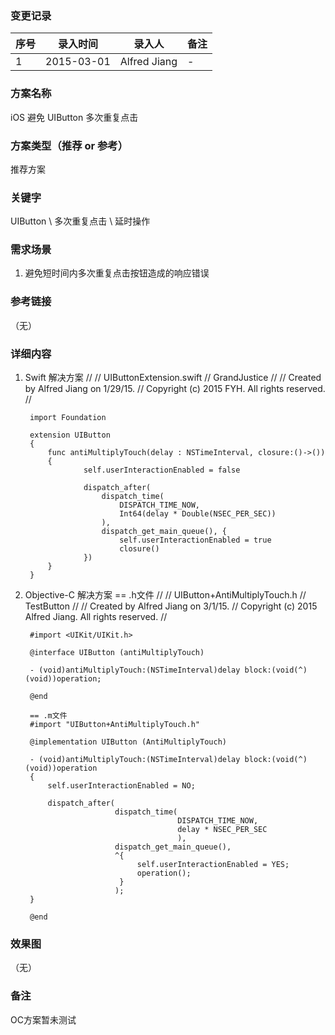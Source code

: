 ### 变更记录
| 序号 | 录入时间 | 录入人 | 备注 |
| -- | -- | -- | -- |
| 1 | 2015-03-01 | Alfred Jiang | - |

### 方案名称
iOS 避免 UIButton 多次重复点击

### 方案类型（推荐 or 参考）
推荐方案

### 关键字
UIButton \ 多次重复点击 \ 延时操作

### 需求场景
1. 避免短时间内多次重复点击按钮造成的响应错误

### 参考链接
（无）

### 详细内容
1. Swift 解决方案
        //
        //  UIButtonExtension.swift
        //  GrandJustice
        //
        //  Created by Alfred Jiang on 1/29/15.
        //  Copyright (c) 2015 FYH. All rights reserved.
        //

        import Foundation

        extension UIButton
        {
            func antiMultiplyTouch(delay : NSTimeInterval, closure:()->())
            {
                    self.userInteractionEnabled = false

                    dispatch_after(
                        dispatch_time(
                            DISPATCH_TIME_NOW,
                            Int64(delay * Double(NSEC_PER_SEC))
                        ),
                        dispatch_get_main_queue(), {
                            self.userInteractionEnabled = true
                            closure()
                    })
            }
        }

2. Objective-C 解决方案
        == .h文件
        //
        //  UIButton+AntiMultiplyTouch.h
        //  TestButton
        //
        //  Created by Alfred Jiang on 3/1/15.
        //  Copyright (c) 2015 Alfred Jiang. All rights reserved.
        //

        #import <UIKit/UIKit.h>

        @interface UIButton (antiMultiplyTouch)

        - (void)antiMultiplyTouch:(NSTimeInterval)delay block:(void(^)(void))operation;

        @end

        == .m文件
        #import "UIButton+AntiMultiplyTouch.h"

        @implementation UIButton (AntiMultiplyTouch)

        - (void)antiMultiplyTouch:(NSTimeInterval)delay block:(void(^)(void))operation
        {
            self.userInteractionEnabled = NO;

            dispatch_after(
                           dispatch_time(
                                         DISPATCH_TIME_NOW,
                                         delay * NSEC_PER_SEC
                                         ),
                           dispatch_get_main_queue(),
                           ^{
                                self.userInteractionEnabled = YES;
                                operation();
                            }
                           );
        }

        @end


### 效果图
（无）

### 备注
OC方案暂未测试
